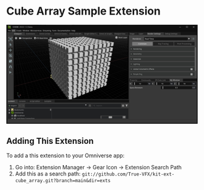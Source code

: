 # Cube Array Sample Extension
![Cube Array Sample Preview](data/preview.jpg)

## Adding This Extension

To add a this extension to your Omniverse app:
1. Go into: Extension Manager -> Gear Icon -> Extension Search Path
2. Add this as a search path: `git://github.com/True-VFX/kit-ext-cube_array.git?branch=main&dir=exts`